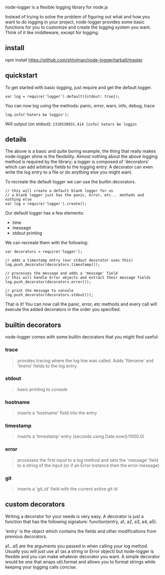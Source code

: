 node-logger is a flexible logging library for node.js

Instead of trying to solve the problem of figuring out what and how you want to do logging in your project, node-logger provides some basic functions for you to customize and create the logging system you want. Think of it like middleware, except for logging.

## install

npm install https://github.com/shtylman/node-logger/tarball/master

## quickstart

To get started with basic logging, just require and get the default
logger.

```var log = require('logger').default({stdout: true});```

You can now log using the methods: panic, error, warn, info, debug, trace

```log.info('haters be loggin');```

Will output (on stdout):
```1320530931.414 [info] haters be loggin```

## details

The above is a basic and quite boring example, the thing that really makes node-logger shine is the flexibility. Almost nothing about the above logging method is required by the library; a logger is composed of 'decorators' which can add arbitrary fields to the logging entry. A decorator can even write the log entry to a file or do anything else you might want.

To recreate the default logger we can use the builtin decorators.

```
// this will create a default blank logger for us
// a blank logger just has the panic, error, etc... methods and nothing else
var log = require('logger').create();
```

Our default logger has a few elements:
* time
* message
* stdout printing

We can recreate them with the following:
```
var decorators = require('logger');

// adds a timestamp entry (our stdout decorator uses this)
log.push_decorator(decorators.timestamp());

// processes the message and adds a 'message' field
// this will handle Error objects and extract their message fields
log.push_decorator(decorators.error());

// print the message to console
log.push_decorator(decorators.stdout());
```

That is it! You can now call the panic, error, etc methods and every call will execute the added decorators in the order you specified.

## builtin decorators

node-logger comes with some builtin decorators that you might find useful:

### trace
> provides tracing where the log line was called. Adds 'filename' and 'lineno' fields to the log entry.

### stdout
> basic printing to console

### hostname
> inserts a 'hostname' field into the entry

### timestamp
> inserts a 'timestamp' entry (seconds using Date.now()/1000.0)

### error
> processes the first input to a log method and sets the 'message' field to a string of the input (or if an Error instance then the error message)

### git
> inserts a 'git_id' field with the current active git id

## custom decorators

Writing a decorator for your needs is very easy. A decorator is just a function that has the following signature: function(entry, a1, a2, a3, a4, a5).

'entry' is the object which contains the fields and other modifications from previous decorators.

a1...a5 are the arguments you passed in when calling your log method. Usually you will just use a1 (as a string or Error object) but node-logger is flexible and you can make whatever decorator you want. A simple decorator would be one that wraps util.format and allows you to format strings while keeping your logging calls concise.
